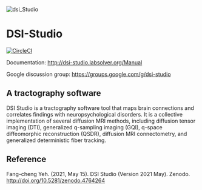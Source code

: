 ![dsi_Studio](http://dsi-studio.labsolver.org/_/rsrc/1468760876817/config/customLogo.gif?revision=17)
# DSI-Studio
[![CircleCI](https://circleci.com/gh/frankyeh/DSI-Studio/tree/master.svg?style=svg)](https://circleci.com/gh/frankyeh/DSI-Studio/tree/master)

Documentation: http://dsi-studio.labsolver.org/Manual

Google discussion group: https://groups.google.com/g/dsi-studio

## A tractography software
DSI Studio is a tractography software tool that maps brain connections and correlates findings with neuropsychological disorders. It is a collective implementation of several diffusion MRI methods, including diffusion tensor imaging (DTI), generalized q-sampling imaging (GQI), q-space diffeomorphic reconstruction (QSDR), diffusion MRI connectometry, and generalized deterministic fiber tracking.

## Reference
Fang-cheng Yeh. (2021, May 15). DSI Studio (Version 2021 May). Zenodo. http://doi.org/10.5281/zenodo.4764264
